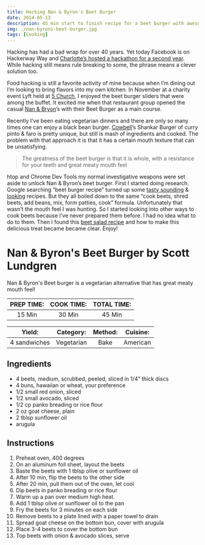 ```yaml
---
title: Hacking Nan & Byron's Beet Burger
date: 2014-05-13
description: 45 min start to finish recipe for a beet burger with awesome meaty mouth feel found at Nan & Byron's and 5 Church in Charlotte, NC
img: ./nan-byrons-beet-burger.jpg
tags: [Cooking]
---
```

Hacking has had a bad wrap for over 40 years. Yet today Facebook is on Hackerway Way and [Charlotte’s hosted a hackathon for a second year](https://detailedblock.com/2014/04/18/hackathonclt-planned-larger-event-2014/). While hacking still means rule breaking to some, the phrase means a clever solution too.

Food hacking is still a favorite activity of mine because when I’m dining out I’m looking to bring flavors into my own kitchen. In November at a charity event Lyft held at [5 Church](http://http://5churchcharlotte.com/), I enjoyed the beet burger sliders that were among the buffet. It excited me when that restaurant group opened the casual [Nan & Bryon](https://www.nanandbyrons.com/)’s with their Beet Burger as a main course.

Recently I’ve been eating vegetarian dinners and there are only so many times one can enjoy a black bean burger. [Cowbell](https://eatmorecowbell.com/)’s Shankar Burger of curry pinto & faro is pretty unique, but still is mash of ingredients and cooked. The problem with that approach it is that it has a certain mouth texture that can be unsatisfying.

>The greatness of the beet burger is that it is whole, with a resistance for your teeth and great meaty mouth feel

htop and Chrome Dev Tools my normal investigative weapons were set aside to unlock Nan & Byron’s beet burger. First I started doing research. Google searching “beet burger recipe” turned up some [tasty sounding](https://www.greenkitchenstories.com/grilled-beet-burgers/) & [looking](https://www.sproutedkitchen.com/home/2013/3/26/smoky-beet-burgers.html) recipes. But they all boiled down to the same “cook beets, shred beets, add beans, mix, form patties, cook” formula. Unfortunately that wasn’t the mouth feel I was hunting. So I started looking into other ways to cook beets because I’ve never prepared them before. I had no idea what to do to them. Then I found this [beet salad recipe](https://allrecipes.com/recipe/beet-salad-with-goat-cheese/) and how to make this delicious treat became became clear. Enjoy!

# Nan & Byron's Beet Burger by Scott Lundgren

Nan & Byron's Beet burger is a vegetarian alternative that has great meaty mouth feel!

| PREP TIME: | COOK TIME: | TOTAL TIME: |
|:----------:|:----------:|:-----------:|
|   15 Min   |   30 Min   |    45 Min   |

|    Yield:    |  Category: | Method: | Cuisine: |
|:------------:|:----------:|:-------:|:--------:|
| 4 sandwiches | Vegetarian |   Bake  | American |

## Ingredients

* 4 beets, medium, scrubbed, peeled, sliced in 1/4” thick discs
* 4 buns, hawaiian or wheat, your preference
* 1/2 small red onion, sliced
* 1/2 small avocado, sliced
* 1/2 cp panko breading or rice flour
* 2 oz goat cheese, plain
* 2 tblsp sunflower oil
* arugula

## Instructions

1. Preheat oven, 400 degrees
2. On an aluminum foil sheet, layout the beets
3. Baste the beets with 1 tblsp olive or sunflower oil
4. After 10 min, flip the beets to the other side
5. After 20 min, pull them out of the oven, let cool
6. Dip beets in panko breading or rice flour
7. Warm up a pan over medium high heat.
8. Add 1 tblsp olive or sunflower oil to the pan
9. Fry the beets for 3 minutes on each side
10. Remove beets to a plate lined with a paper towel to drain
11. Spread goat cheese on the bottom bun, cover with arugula
12. Place 3-4 beets to cover the bottom bun
13. Top beets with onion & avocado slices, serve